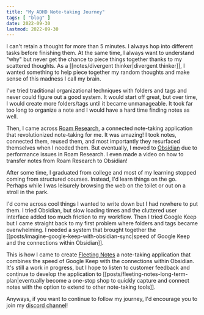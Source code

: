```yaml
---
title: "My ADHD Note-taking Journey"
tags: [ "blog" ]
date: 2022-09-30
lastmod: 2022-09-30
---
```

I can't retain a thought for more than 5 minutes. I always hop into different tasks before finishing them. At the same time, I always want to understand "why" but never get the chance to piece things together thanks to my scattered thoughts. As a [[notes/divergent thinker|divergent thinker]], I wanted something to help piece together my random thoughts and make sense of this madness I call my brain.

I've tried traditional organizational techniques with folders and tags and never could figure out a good system. It would start off great, but over time, I would create more folders/tags until it became unmanageable. It took far too long to organize a note and I would have a hard time finding notes as well.

Then, I came across [Roam Research](https://roamresearch.com/), a connected note-taking application that revolutionized note-taking for me. It was amazing! I took notes, connected them, reused them, and most importantly they resurfaced themselves when I needed them. But eventually, I moved to [Obsidian](https://obsidian.md/) due to performance issues in Roam Research. I even made a video on how to transfer notes from Roam Research to Obsidian!

After some time, I graduated from college and most of my learning stopped coming from structured courses. Instead, I'd learn things on the go. Perhaps while I was leisurely browsing the web on the toilet or out on a stroll in the park.

I'd come across cool things I wanted to write down but I had nowhere to put them. I tried Obsidian, but slow loading times and the cluttered user interface added too much friction to my workflow. Then I tried Google Keep but I came straight back to my first problem where folders and tags became overwhelming. I needed a system that brought together the [[posts/imagine-google-keep-with-obsidian-sync|speed of Google Keep and the connections within Obsidian]].

This is how I came to create [Fleeting Notes](https://fleetingnotes.app/) a note-taking application that combines the speed of Google Keep with the connections within Obsidian. It's still a work in progress, but I hope to listen to customer feedback and continue to develop the application to [[posts/fleeting-notes-long-term-plan|eventually become a one-stop shop to quickly capture and connect notes with the option to extend to other note-taking tools]].

Anyways, if you want to continue to follow my journey, I'd encourage you to join my [discord channel](https://discord.gg/xrj6yuGNmx)!